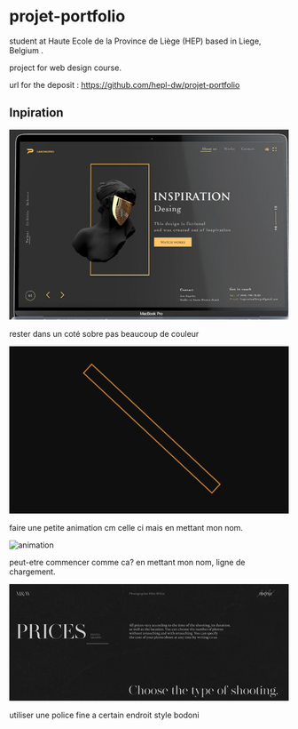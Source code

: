 # projet-portfolio
student at Haute Ecole de la Province de Liège (HEP) based in Liege, Belgium .

project for web design course.

url for the deposit : https://github.com/hepl-dw/projet-portfolio

## Inpiration 
![inspiration style de la page](./img/couleurs.PNG)

rester dans un coté sobre pas beaucoup de couleur


![animation](./img/animation1.gif)

faire une petite animation cm celle ci mais en mettant mon nom.

![animation](./img/animation2.gif)

peut-etre commencer comme ca? en mettant mon nom, ligne de chargement.

![typo](./img/styleTypo.PNG)

utiliser une police fine a certain endroit style bodoni

